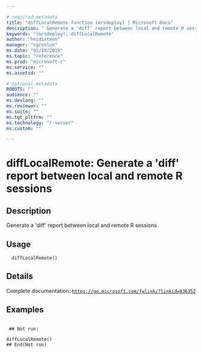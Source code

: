 ```yaml
--- 

# required metadata 
title: "diffLocalRemote function (mrsdeploy) | Microsoft Docs" 
description: " Generate a 'diff' report between local and remote R sessions " 
keywords: "(mrsdeploy), diffLocalRemote" 
author: "heidisteen" 
manager: "cgronlun" 
ms.date: "01/18/2019" 
ms.topic: "reference" 
ms.prod: "microsoft-r" 
ms.service: "" 
ms.assetid: "" 

# optional metadata 
ROBOTS: "" 
audience: "" 
ms.devlang: "" 
ms.reviewer: "" 
ms.suite: "" 
ms.tgt_pltfrm: "" 
ms.technology: "r-server" 
ms.custom: "" 

--- 
```





 # diffLocalRemote: Generate a 'diff' report between local and remote R sessions 
 ## Description

Generate a 'diff' report between local and remote R sessions


 ## Usage

```   
  diffLocalRemote()

```

 ## Details

Complete documentation: [`https://go.microsoft.com/fwlink/?linkid=836352`](https://go.microsoft.com/fwlink/?linkid=836352)



 ## Examples

 ```

  ## Not run:

diffLocalRemote()
 ## End(Not run) 
```

